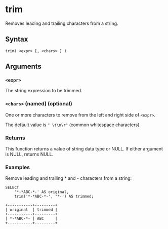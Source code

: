 # trim

Removes leading and trailing characters from a string.

## Syntax

```scopeql
trim( <expr> [, <chars> ] )
```

## Arguments

### `<expr>`

The string expression to be trimmed.

### `<chars>` (named) (optional)

One or more characters to remove from the left and right side of `<expr>`.

The default value is `" \t\n\r"` (common whitespace characters).

### Returns

This function returns a value of string data type or NULL. If either argument is NULL, returns NULL.

### Examples

Remove leading and trailing * and - characters from a string:

```scopeql
SELECT
    '*-*ABC-*-' AS original,
    trim('*-*ABC-*-', '*-') AS trimmed;
```

```
+-----------+---------+
| original  | trimmed |
+-----------+---------+
| *-*ABC-*- | ABC     |
+-----------+---------+
```
